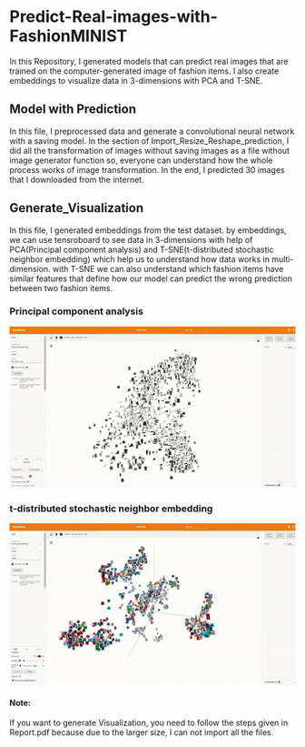 # Predict-Real-images-with-FashionMINIST
In this Repository, I generated models that can predict real images that are trained on the computer-generated image of fashion items. I also create embeddings to visualize data in 3-dimensions with PCA and T-SNE. 

## Model with Prediction
In this file, I preprocessed data and generate a convolutional neural network with a saving model.
In the section of Import_Resize_Reshape_prediction, I did all the transformation of images without saving images as a file without image generator function so, everyone can understand how the whole process works of image transformation.
In the end, I predicted 30 images that I downloaded from the internet.

## Generate_Visualization
In this file, I generated embeddings from the test dataset. by embeddings, we can use tensroboard to see data in 3-dimensions with help of PCA(Principal component analysis) and T-SNE(t-distributed stochastic neighbor embedding) which help us to understand how data works in multi-dimension. with T-SNE we can also understand which fashion items have similar features that define how our model can predict the wrong prediction between two fashion items.

### Principal component analysis 
![Alt Text](https://github.com/kmpatel100/Predict-Real-images-with-FashionMINIST/blob/master/Media/PCA.gif)


### t-distributed stochastic neighbor embedding
![Alt Text](https://github.com/kmpatel100/Predict-Real-images-with-FashionMINIST/blob/master/Media/T-SNE.gif)


#### Note: 
If you want to generate Visualization, you need to follow the steps given in Report.pdf because due to the larger size, I can not import all the files.
